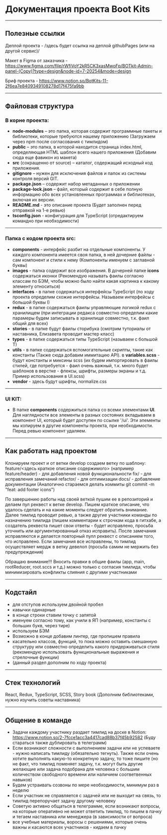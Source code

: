 # Документация проекта Boot Kits
_______

## Полезные ссылки

Деплой проекта - /здесь будет ссылка на деплой githubPages (или на другой сервис)/

Макет в Figma от заказчика - https://www.figma.com/file/rWfiVoY2kR5CK3xasMwoFp/BOTkit-Admin-panel-(Copy)?type=design&node-id=7-20254&mode=design

Бриф проекта - https://www.notion.so/BotKits-11-2f6ea7e8409349108278d17f475fa9bb
_____
## Файловая структура

### В корне проекта:

* **node-modules** – это папка, которая содержит программные пакеты и библиотеки, которые требуются нашему приложению (Загружаем через npm после согласования с тимлидом) 
* **public** – это папка, в которой находится страница index.html, определяющая HTML шаблон всего нашего приложения (Добавим сюда еще фавикон из макета)
* **src** (сокращенно от source) – каталог, содержащий исходный код приложения.
* **gitignore** – нужен для исключения файлов и папок из системы контроля версий GIT. 
* **package.json** – содержит набор метаданных о приложении
* **package-lock.json** – файл, который содержит в себе полную информацию обо всех установленных программах и библиотеках, включая их версии.
* **README.md** - это описание проекта (Будет заполнен перед отправкой на 1-е ревью)
* **tsconfig.json** - конфигурация для TypeScript (отредактируем командно при необходимости)
_________
### Папка с кодом проекта src:

* **components** - интерфейс разбит на отдельные компоненты. У каждого компонента имеется своя папка, 
  в ней дочерние файлы - сам компонент и стили к нему (Компоненты именуем с заглавной буквы)
* **images** - папка содержит все изображения. В дочерней папке **icons** содержаться иконки (Рекомендую называть фаилы согласно классам по БЭМ, 
  чтобы можно было найти какая картинка к какому элементу относиться)
* **interfaces** - в папке содержаться интерфейсы TypeScript (по ходу проекта определим схожие интерфейсы. Называем интерфейсы с большой буквы I)
* **redux** - в папке содержаться фаилы управляющие логикой redux с хранилищем (при интеграции редакса совместно 
  определим какие парамеры будем записывать в хранилище совместно, т.к. фаил общий для всех)
* **stories** - в папке будут фаилы сторибука (смотрим туториалы от наставника, Елизавета проводит мастер класс)
* **types** - в папке содержаться типы TypeScript (называем с большой T)
* **utils** - в папке содержаться вспомогательные скрипты, такие как константы (Также сюда добавим иммитацию API).
  в **variables.scss** - будут константы и миксины scss (их будем импортировать в фаилы стилей, где потребуется - 
  фаил очень важный, т.к. много будет шаблонов в верстке - флексы, шрифты, размеры экраны и т.д. Пример использования
  в UI.scss)
* **vendor** - здесь будут шрифты, normalize.css
_____
### UI KIT:
* В папке **components** содержиться папка со всеми элементами **UI**. Для наглядности все элементы в разных 
  состояних вкладываем в компонент UI, который будет доступен по ссылке '/ui'. Эти элементы мы копируем в другие 
  компоненты проекта, при необходимости. Перед ревью компонент удаляем.
_____
## Как работать над проектом

Клонируем проект и от ветки develop создаем ветку по шаблону: 
feature/<здесь краткое описание содержимого> (например feature/header) - для добавления новой функциональности
fix/ - для исправления замечаний
refactor/ - для оптимизации
docs/ - добавление документации
(Аналогично стараемся делать коммиты git commit -m "feat: add footer icons")

По завершению работы над своей веткой пушим ее в репозиторий и делаем пул реквест к ветке develop.
Пишем краткое описание, что удалось сделать и на какие моменты следует обратить внимание. 
Далее тимлид проводит ревью, а также другие участники команды по назначению тимлида (пишем комментарии к строчкам кода в гитхабе, 
а создатель реквеста пишет свои ответы - будет исправлено, просьба уточнить или аргументированный отказ исправить).
После замечания исправляются и делается повторный пулл реквест с описанием того, что исправлено.
Если замечания все исправлены, то тимлид осуществляет мердж в ветку девелоп (просьба самим не мержить без предупреждения)

Обращаю внимание!!! Вносить правки в общие фаилы (app, main, rootReducer, root.sccs и т.д.) можно только с согласия тимлида,
чтобы минимизировать конфликты слияния с другими участниками
_____
## Кодстайл
* для отступов используем двойной пробел
* кавычки одинарные
* в конце строки ставим точку с запятой
* именуем согласно тому, как учили в ЯП (например, константы с больших букв, через тире)
* используем БЭМ
* Возможно в конце добавим линтер, где пропишем правила
* касательно классов, функций, то пока можно оставить смешанную структуру или совместно определить
какого придерживаться стиля (рекомендую использовать функциональные выражения и стрелочные функции)
* (данный раздел дополним по ходу проекта)
____
## Стек технологий

React, Redux, TypeScript, SCSS, Story book (Дополним библиотеками, нужно изучить советы наставника)

____
## Общение в команде
* Задачи каждому участнику раздает тимлид на доске в Notion: https://www.notion.so/2-7fcce1acc3a4417cad88b37f45b92582
  (Буду стараться также дублировать в телеграмм)
* Если возникают сложности с выполнением задачи или не успеваете - нужно написать тимлиду (обязательно тегнуть). Также
если очень хотите выполнять какую-то конкретную задачу, то тоже пишите (но не факт, что тимлид поменяет задачу, 
  т.к. могут быть другие желающие или задача подобрана для человека с большим количеством свободного времени или наличием соответвенных навыков)
* Будем устраивать созвоны по мере необходимости, минимум раз в неделю
* Если участник не справляется с задачей или не выходит на связь, то тимлид перепоручает задачу другому человеку
* Советую активно общаться в телеграмме, если возникают вопросы, на которые оперативно не может ответить тимлид, то
  пишем в пачку и тегаем наставника или менеджера (в зависимости от вопроса)
* все учебные материалы, воросы с решениями, которые очень важны и касаются всех участников - кидаем в пачку
